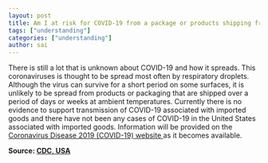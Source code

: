 ```yaml
---
layout: post
title: Am I at risk for COVID-19 from a package or products shipping from China?
tags: ["understanding"]
categories: ["understanding"]
author: sai
---
```


There is still a lot that is unknown about COVID-19 and how it spreads. This coronaviruses is thought to be spread most often by respiratory droplets. Although the virus can survive for a short period on some surfaces, it is unlikely to be spread from products or packaging that are shipped over a period of days or weeks at ambient temperatures. Currently there is no evidence to support transmission of COVID-19 associated with imported goods and there have not been any cases of COVID-19 in the United States associated with imported goods. Information will be provided on the [Coronavirus Disease 2019 (COVID-19) website ](https://www.cdc.gov/coronavirus/2019-nCoV/index.html) as it becomes available.

**Source: [CDC, USA](https://www.cdc.gov/coronavirus/2019-ncov/faq.html)**